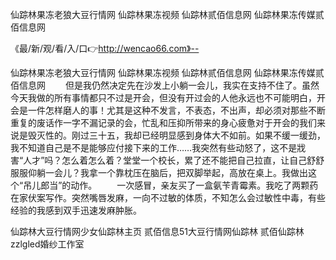仙踪林果冻老狼大豆行情网
仙踪林果冻视频
仙踪林贰佰信息网
仙踪林果冻传媒贰佰信息网


《最/新/观/看/入/口👉http://wencao66.com》--

仙踪林果冻老狼大豆行情网
仙踪林果冻视频
仙踪林贰佰信息网
仙踪林果冻传媒贰佰信息网
　　但是我仍然决定先在沙发上小躺一会儿，我实在支持不住了。虽然今天我做的所有事情都只不过是开会，但没有开过会的人他永远也不可能明白，开会是一件怎样磨人的事！尤其是这种不发言，不表态，不出声，却必须对那些不断重复的废话作一字不漏记录的会，忙乱和压抑所带来的身心疲惫对于开会的我们来说是毁灭性的。刚过三十五，我却已经明显感到身体大不如前。如果不缓一缓劲，我不知道自己是不是能够应付接下来的工作……我突然有些动怒了，这不是戕害“人才”吗？怎么着怎么着？堂堂一个校长，累了还不能把自己拉直，让自己舒舒服服仰躺一会儿？我拿一个靠枕压在脑后，把双脚举起，高放在桌上。我做出这个“吊儿郎当”的动作。
　　一次感冒，亲友买了一盒氨苄青霉素。我吃了两颗药在家伏案写作。突然嘴唇发麻，一向不过敏的体质，不知怎么会过敏性中毒，有些经验的我感到双手迅速发麻肿胀。





仙踪林大豆行情网少女仙踪林主页 贰佰信息51大豆行情网仙踪林 贰佰仙踪林zzlgled婚纱工作室
